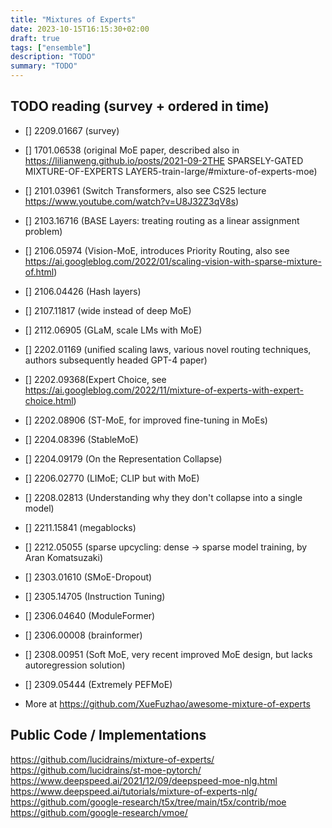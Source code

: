 ```yaml
---
title: "Mixtures of Experts"
date: 2023-10-15T16:15:30+02:00
draft: true
tags: ["ensemble"]
description: "TODO"
summary: "TODO"
---
```


## TODO reading (survey + ordered in time)
- [] 2209.01667 (survey)

- [] 1701.06538 (original MoE paper, described also in https://lilianweng.github.io/posts/2021-09-2THE SPARSELY-GATED MIXTURE-OF-EXPERTS LAYER5-train-large/#mixture-of-experts-moe)
- [] 2101.03961 (Switch Transformers, also see CS25 lecture https://www.youtube.com/watch?v=U8J32Z3qV8s)
- [] 2103.16716 (BASE Layers: treating routing as a linear assignment problem)
- [] 2106.05974 (Vision-MoE, introduces Priority Routing, also see https://ai.googleblog.com/2022/01/scaling-vision-with-sparse-mixture-of.html)
- [] 2106.04426 (Hash layers)
- [] 2107.11817 (wide instead of deep MoE)
- [] 2112.06905 (GLaM, scale LMs with MoE)

- [] 2202.01169 (unified scaling laws, various novel routing techniques, authors subsequently headed GPT-4 paper)
- [] 2202.09368(Expert Choice, see https://ai.googleblog.com/2022/11/mixture-of-experts-with-expert-choice.html)
- [] 2202.08906 (ST-MoE, for improved fine-tuning in MoEs)
- [] 2204.08396 (StableMoE)
- [] 2204.09179 (On the Representation Collapse)
- [] 2206.02770 (LIMoE; CLIP but with MoE)
- [] 2208.02813 (Understanding why they don't collapse into a single model)
- [] 2211.15841 (megablocks)
- [] 2212.05055 (sparse upcycling: dense → sparse model training, by Aran Komatsuzaki)

- [] 2303.01610 (SMoE-Dropout)
- [] 2305.14705 (Instruction Tuning)
- [] 2306.04640 (ModuleFormer)
- [] 2306.00008 (brainformer)
- [] 2308.00951 (Soft MoE, very recent improved MoE design, but lacks autoregression solution)
- [] 2309.05444 (Extremely PEFMoE)

- More at https://github.com/XueFuzhao/awesome-mixture-of-experts

## Public Code / Implementations
https://github.com/lucidrains/mixture-of-experts/
https://github.com/lucidrains/st-moe-pytorch/
https://www.deepspeed.ai/2021/12/09/deepspeed-moe-nlg.html
https://www.deepspeed.ai/tutorials/mixture-of-experts-nlg/
https://github.com/google-research/t5x/tree/main/t5x/contrib/moe
https://github.com/google-research/vmoe/
